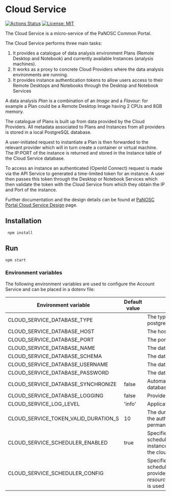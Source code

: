 # Cloud Service

[![Actions Status](https://github.com/panosc-portal/cloud-service/workflows/Node%20CI/badge.svg)](https://github.com/panosc-portal/cloud-service/actions)
[![License: MIT](https://img.shields.io/badge/License-MIT-yellow.svg)](https://opensource.org/licenses/MIT)

The Cloud Service is a micro-service of the PaNOSC Common Portal.

The Cloud Service performs three main tasks:

 1. It provides a catalogue of data analysis environment Plans (Remote Desktop and Notebook) and currently available Instances (analysis machines).
 2. It works as a proxy to concrete Cloud Providers where the data analysis environments are running.
 3. It provides instance authentication tokens to allow users access to their Remote Desktops and Notebooks through the Desktop and Notebook Services

A data analysis *Plan* is a combination of an *Image* and a *Flavour*: for example a Plan could be a Remote Desktop Image having 2 CPUs and 8GB memory.

The catalogue of Plans is built up from data provided by the Cloud Providers. All metadata associated to Plans and Instances from all providers is stored in a local PostgreSQL database.

A user-initiated request to instantiate a Plan is then forwarded to the relevant provider which will in turn create a container or virtual machine. The IP:PORT of the instance is returned and stored in the Instance table of the Cloud Service database.

To access an instance an authenticated (OpenId Connect) request is made via the API Service to generated a time-limited token for an instance. A user then passes this token through the Desktop or Notebook Services which then validate the token with the Cloud Service from which they obtain the IP and Port of the instance.

Further documentation and the design details can be found at [PaNOSC Portal Cloud Service Design](https://confluence.panosc.eu/x/0gCm) page.

## Installation
```
 npm install
 ```

## Run
```
npm start
```

### Environment variables

The following environment variables are used to configure the Account Service and can be placed in a dotenv file:

| Environment variable | Default value | Usage |
| ---- | ---- | ---- |
| CLOUD_SERVICE_DATABASE_TYPE | | The type of database (eg postgres) |
| CLOUD_SERVICE_DATABASE_HOST | | The host of the database |
| CLOUD_SERVICE_DATABASE_PORT | | The port of the database |
| CLOUD_SERVICE_DATABASE_NAME | | The database name |
| CLOUD_SERVICE_DATABASE_SCHEMA | | The database schema |
| CLOUD_SERVICE_DATABASE_USERNAME | | The database username |
| CLOUD_SERVICE_DATABASE_PASSWORD | | The database password |
| CLOUD_SERVICE_DATABASE_SYNCHRONIZE | false | Automatically generates the database structure |
| CLOUD_SERVICE_DATABASE_LOGGING | false | Provides detailed SQL logging |
| CLOUD_SERVICE_LOG_LEVEL | 'info' | Application logging level |
| CLOUD_SERVICE_TOKEN_VALID_DURATION_S | 10 | The duration of the validity of the authorisation tokens (0 is permanently valid)
| CLOUD_SERVICE_SCHEDULER_ENABLED | true | Specifies whether the scheduler is enabled (removes instances that no longer exist in the cloud provider)
| CLOUD_SERVICE_SCHEDULER_CONFIG | | Specifies the path to the scheduler config file. If not provided the default one in *resources/scheduler.config.json* is used



